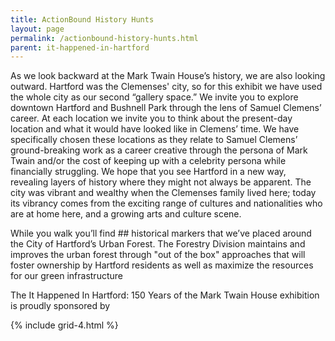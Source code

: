 ```yaml
---
title: ActionBound History Hunts
layout: page
permalink: /actionbound-history-hunts.html
parent: it-happened-in-hartford
---
```


As we look backward at the Mark Twain House’s history, we are also looking outward. Hartford was the Clemenses' city, so for this exhibit we have used the whole city as our second “gallery space.” We invite you to explore downtown Hartford and Bushnell Park through the lens of Samuel Clemens’ career. At each location we invite you to think about the present-day location and what it would have looked like in Clemens’ time. We have specifically chosen these locations as they relate to Samuel Clemens’ ground-breaking work as a career creative through the persona of Mark Twain and/or the cost of keeping up with a celebrity persona while financially struggling. We hope that you see Hartford in a new way, revealing layers of history where they might not always be apparent. The city was vibrant and wealthy when the Clemenses family lived here; today its vibrancy comes from the exciting range of cultures and nationalities who are at home here, and a growing arts and culture scene.

While you walk you’ll find ## historical markers that we’ve placed around the City of Hartford’s Urban Forest. The Forestry Division maintains and improves the urban forest through "out of the box" approaches that will foster ownership by Hartford residents as well as maximize the resources for our green infrastructure

The It Happened In Hartford: 150 Years of the Mark Twain House exhibition is proudly sponsored by
 
{% include grid-4.html %}